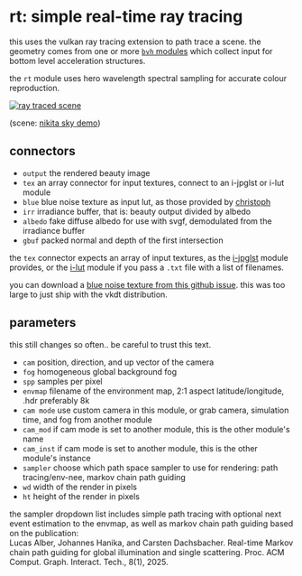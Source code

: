 # rt: simple real-time ray tracing

this uses the vulkan ray tracing extension to path trace a scene. the geometry comes from
one or more [`bvh` modules](../bvh/readme.md) which collect input for bottom level acceleration structures.

the `rt` module uses hero wavelength spectral sampling for accurate colour reproduction.

[![ray traced scene](rt.jpg)](rt.jpg)

(scene: [nikita sky demo](https://cloud.blender.org/p/gallery/5f4d1791cc1d7c5e0e8832d4))

## connectors

* `output` the rendered beauty image
* `tex` an array connector for input textures, connect to an i-jpglst or i-lut module
* `blue` blue noise texture as input lut, as those provided by [christoph](http://momentsingraphics.de/BlueNoise.html)
* `irr` irradiance buffer, that is: beauty output divided by albedo
* `albedo` fake diffuse albedo for use with svgf, demodulated from the irradiance buffer
* `gbuf` packed normal and depth of the first intersection

the `tex` connector expects an array of input textures, as the
[i-jpglst](../i-jpglst/readme.md) module provides, or the
[i-lut](../i-lut/readme.md) module if you pass a `.txt` file with a list of
filenames.

you can download a [blue noise texture from this github issue](https://github.com/hanatos/vkdt/files/8529441/blue.lut.gz).
this was too large to just ship with the vkdt distribution.

## parameters
this still changes so often.. be careful to trust this text.

* `cam` position, direction, and up vector of the camera
* `fog` homogeneous global background fog
* `spp` samples per pixel
* `envmap` filename of the environment map, 2:1 aspect latitude/longitude, .hdr preferably 8k
* `cam mode` use custom camera in this module, or grab camera, simulation time, and fog from another module
* `cam_mod` if cam mode is set to another module, this is the other module's name
* `cam_inst` if cam mode is set to another module, this is the other module's instance
* `sampler` choose which path space sampler to use for rendering: path tracing/env-nee, markov chain path guiding
* `wd` width of the render in pixels
* `ht` height of the render in pixels

the sampler dropdown list includes simple path tracing with optional next event estimation to the envmap,
as well as markov chain path guiding based on the publication:  
Lucas Alber, Johannes Hanika, and Carsten Dachsbacher.
Real-time Markov chain path guiding for global illumination and single scattering.
Proc. ACM Comput. Graph. Interact. Tech., 8(1), 2025. 
